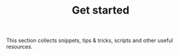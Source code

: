 ﻿---
id: GetStartedDocs
title: Get started
---

This section collects snippets, tips & tricks, scripts and other useful resources.

<Comments />
